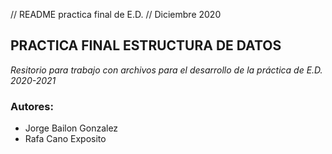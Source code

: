 // README practica final de E.D.
// Diciembre 2020
## PRACTICA FINAL ESTRUCTURA DE DATOS

_Resitorio para trabajo con archivos para el desarrollo de la práctica de
 E.D. 2020-2021_


### Autores: 
* Jorge Bailon Gonzalez
* Rafa Cano Exposito
